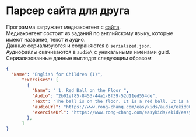 # Парсер сайта для друга
Программа загружает медиаконтент с [сайта](https://www.rong-chang.com/).
<br/>Медиаконтент состоит из заданий по английскому языку, которые имеют название, текст и аудио.
<br/>Данные сериализуются и сохраняются в `serialized.json`.
<br/>Аудиофайлы скачиваются в `audio\` с уникальными именами guid.
<br/>Сериализованные данные выглядят следующим образом:
```json
{
  "Name": "English for Children (I)",
      "Exersises": [
        {
          "Name": " 1. Red Ball on the Floor ",
          "Audio": "2b01ef85-8453-44a1-8f39-52d11ed554de",
          "Text": "The ball is on the floor. It is a red ball. It is a rubber ball. The baby looks at the ball. The cat looks at the ball. The cat is black. The cat walks over to the ball. The cat hits the ball with its paw. The ball rolls on the floor. The baby smiles.",
          "audioUrl": "https://www.rong-chang.com/easykids/audio/ekid001.mp3",
          "exerciseUrl": "https://www.rong-chang.com/easykids/ekid/easykid001.htm"
        },
      ]
}
```
